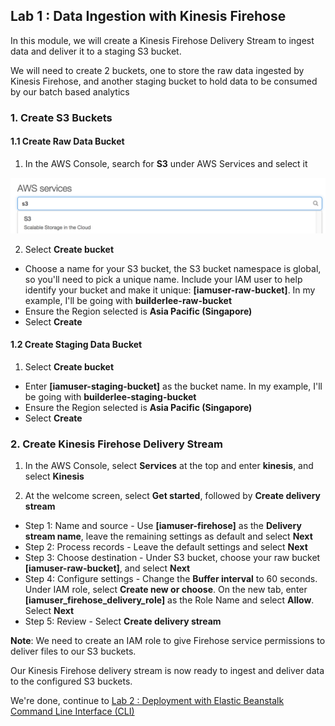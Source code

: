 ## Lab 1 : Data Ingestion with Kinesis Firehose

In this module, we will create a Kinesis Firehose Delivery Stream to ingest data and deliver it to a staging S3 bucket.

We will need to create 2 buckets, one to store the raw data ingested by Kinesis Firehose, and another staging bucket to hold data to be consumed by our batch based analytics

### 1. Create S3 Buckets

#### 1.1 Create Raw Data Bucket

1.  In the AWS Console, search for **S3** under AWS Services and select it

![S3 Service](./imgs/01/01.png)

2.  Select **Create bucket**

- Choose a name for your S3 bucket, the S3 bucket namespace is global, so you'll need to pick a unique name. Include your IAM user to help identify your bucket and make it unique: **[iamuser-raw-bucket]**. In my example, I'll be going with **builderlee-raw-bucket**
- Ensure the Region selected is **Asia Pacific (Singapore)**
- Select **Create**

#### 1.2 Create Staging Data Bucket

1.  Select **Create bucket**

- Enter **[iamuser-staging-bucket]** as the bucket name. In my example, I'll be going with **builderlee-staging-bucket**
- Ensure the Region selected is **Asia Pacific (Singapore)**
- Select **Create**

### 2. Create Kinesis Firehose Delivery Stream

1.  In the AWS Console, select **Services** at the top and enter **kinesis**, and select **Kinesis**

2.  At the welcome screen, select **Get started**, followed by **Create delivery stream**

- Step 1: Name and source - Use **[iamuser-firehose]** as the **Delivery stream name**, leave the remaining settings as default and select **Next**
- Step 2: Process records - Leave the default settings and select **Next**
- Step 3: Choose destination - Under S3 bucket, choose your raw bucket **[iamuser-raw-bucket]**, and select **Next**
- Step 4: Configure settings - Change the **Buffer interval** to 60 seconds. Under IAM role, select **Create new or choose**. On the new tab, enter **[iamuser_firehose_delivery_role]** as the Role Name and select **Allow**. Select **Next**
- Step 5: Review - Select **Create delivery stream**

**Note**: We need to create an IAM role to give Firehose service permissions to deliver files to our S3 buckets.

Our Kinesis Firehose delivery stream is now ready to ingest and deliver data to the configured S3 buckets.

We're done, continue to [Lab 2 : Deployment with Elastic Beanstalk Command Line Interface (CLI)](./doc-module-02.md)
